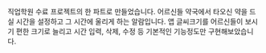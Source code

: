 직업학원 수료 프로젝트의 한 파트로 만들었습니다.
어르신들 약국에서 타오신 약을 드실 시간을 설정하고 그 시간에 울리게 하는 알람입니다.
앱 글씨크기를 어르신들이 보시기 편한 크기로 늘리고 시간 입력, 삭제, 수정 등 기본적인 기능정도만 구현해보았습니다.
